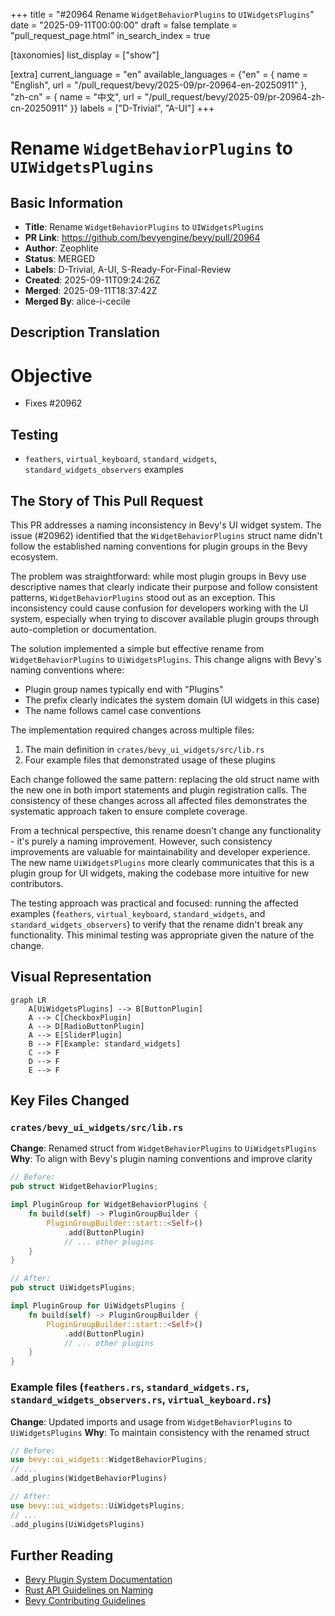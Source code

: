 +++
title = "#20964 Rename `WidgetBehaviorPlugins` to `UIWidgetsPlugins`"
date = "2025-09-11T00:00:00"
draft = false
template = "pull_request_page.html"
in_search_index = true

[taxonomies]
list_display = ["show"]

[extra]
current_language = "en"
available_languages = {"en" = { name = "English", url = "/pull_request/bevy/2025-09/pr-20964-en-20250911" }, "zh-cn" = { name = "中文", url = "/pull_request/bevy/2025-09/pr-20964-zh-cn-20250911" }}
labels = ["D-Trivial", "A-UI"]
+++

# Rename `WidgetBehaviorPlugins` to `UIWidgetsPlugins`

## Basic Information
- **Title**: Rename `WidgetBehaviorPlugins` to `UIWidgetsPlugins`
- **PR Link**: https://github.com/bevyengine/bevy/pull/20964
- **Author**: Zeophlite
- **Status**: MERGED
- **Labels**: D-Trivial, A-UI, S-Ready-For-Final-Review
- **Created**: 2025-09-11T09:24:26Z
- **Merged**: 2025-09-11T18:37:42Z
- **Merged By**: alice-i-cecile

## Description Translation
# Objective

- Fixes #20962

## Testing

- `feathers`, `virtual_keyboard`, `standard_widgets`, `standard_widgets_observers` examples

## The Story of This Pull Request

This PR addresses a naming inconsistency in Bevy's UI widget system. The issue (#20962) identified that the `WidgetBehaviorPlugins` struct name didn't follow the established naming conventions for plugin groups in the Bevy ecosystem.

The problem was straightforward: while most plugin groups in Bevy use descriptive names that clearly indicate their purpose and follow consistent patterns, `WidgetBehaviorPlugins` stood out as an exception. This inconsistency could cause confusion for developers working with the UI system, especially when trying to discover available plugin groups through auto-completion or documentation.

The solution implemented a simple but effective rename from `WidgetBehaviorPlugins` to `UiWidgetsPlugins`. This change aligns with Bevy's naming conventions where:
- Plugin group names typically end with "Plugins"
- The prefix clearly indicates the system domain (UI widgets in this case)
- The name follows camel case conventions

The implementation required changes across multiple files:
1. The main definition in `crates/bevy_ui_widgets/src/lib.rs`
2. Four example files that demonstrated usage of these plugins

Each change followed the same pattern: replacing the old struct name with the new one in both import statements and plugin registration calls. The consistency of these changes across all affected files demonstrates the systematic approach taken to ensure complete coverage.

From a technical perspective, this rename doesn't change any functionality - it's purely a naming improvement. However, such consistency improvements are valuable for maintainability and developer experience. The new name `UiWidgetsPlugins` more clearly communicates that this is a plugin group for UI widgets, making the codebase more intuitive for new contributors.

The testing approach was practical and focused: running the affected examples (`feathers`, `virtual_keyboard`, `standard_widgets`, and `standard_widgets_observers`) to verify that the rename didn't break any functionality. This minimal testing was appropriate given the nature of the change.

## Visual Representation

```mermaid
graph LR
    A[UiWidgetsPlugins] --> B[ButtonPlugin]
    A --> C[CheckboxPlugin]
    A --> D[RadioButtonPlugin]
    A --> E[SliderPlugin]
    B --> F[Example: standard_widgets]
    C --> F
    D --> F
    E --> F
```

## Key Files Changed

### `crates/bevy_ui_widgets/src/lib.rs`
**Change**: Renamed struct from `WidgetBehaviorPlugins` to `UiWidgetsPlugins`
**Why**: To align with Bevy's plugin naming conventions and improve clarity

```rust
// Before:
pub struct WidgetBehaviorPlugins;

impl PluginGroup for WidgetBehaviorPlugins {
    fn build(self) -> PluginGroupBuilder {
        PluginGroupBuilder::start::<Self>()
            .add(ButtonPlugin)
            // ... other plugins
    }
}

// After:
pub struct UiWidgetsPlugins;

impl PluginGroup for UiWidgetsPlugins {
    fn build(self) -> PluginGroupBuilder {
        PluginGroupBuilder::start::<Self>()
            .add(ButtonPlugin)
            // ... other plugins
    }
}
```

### Example files (`feathers.rs`, `standard_widgets.rs`, `standard_widgets_observers.rs`, `virtual_keyboard.rs`)
**Change**: Updated imports and usage from `WidgetBehaviorPlugins` to `UiWidgetsPlugins`
**Why**: To maintain consistency with the renamed struct

```rust
// Before:
use bevy::ui_widgets::WidgetBehaviorPlugins;
// ...
.add_plugins(WidgetBehaviorPlugins)

// After:
use bevy::ui_widgets::UiWidgetsPlugins;
// ...
.add_plugins(UiWidgetsPlugins)
```

## Further Reading

- [Bevy Plugin System Documentation](https://bevyengine.org/learn/book/getting-started/plugins/)
- [Rust API Guidelines on Naming](https://rust-lang.github.io/api-guidelines/naming.html)
- [Bevy Contributing Guidelines](https://github.com/bevyengine/bevy/blob/main/CONTRIBUTING.md)